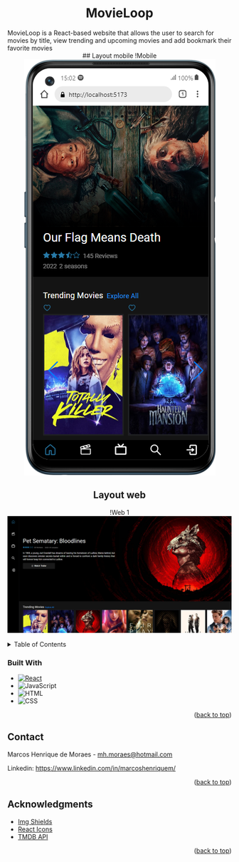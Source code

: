 <h1 align="center">MovieLoop</h1>
MovieLoop is a React-based website that allows the user to search for movies by title, view trending and upcoming movies and add bookmark their favorite movies


<div align="center">
## Layout mobile
!Mobile <img src="./src//assets/images/mobile-layout.png/" alt="Logo">

## Layout web
!Web 1 <img src="./src//assets/images/desktop-layout.png/" alt="Logo">
</div>




<!-- TABLE OF CONTENTS -->
<details>
  <summary>Table of Contents</summary>
  <ol>
    <li>
      <ul>
        <li><a href="#built-with">Built With</a></li>
      </ul>
    </li>
    <li><a href="#contact">Contact</a></li>
    <li><a href="#acknowledgments">Acknowledgments</a></li>
  </ol>
</details>




### Built With

* [![React][React.js]][React-url]
* ![JavaScript][javascript]
* ![HTML][html]
* ![CSS][css]

<p align="right">(<a href="#readme-top">back to top</a>)</p>




<!-- CONTACT -->
## Contact

Marcos Henrique de Moraes - mh.moraes@hotmail.com

Linkedin: https://www.linkedin.com/in/marcoshenriquem/


<p align="right">(<a href="#readme-top">back to top</a>)</p>





<!-- ACKNOWLEDGMENTS -->
## Acknowledgments

* [Img Shields](https://shields.io)
* [React Icons](https://react-icons.github.io/react-icons/search)
* [TMDB API][TMDB-url]

<p align="right">(<a href="#readme-top">back to top</a>)</p>




<!-- MARKDOWN LINKS & IMAGES -->
<!-- https://www.markdownguide.org/basic-syntax/#reference-style-links -->
[React.js]: https://img.shields.io/badge/React-20232A?style=for-the-badge&logo=react&logoColor=61DAFB
[React-url]: https://reactjs.org/
[javascript]: https://img.shields.io/badge/JavaScript-F7DF1E?style=for-the-badge&logo=javascript&logoColor=black
[css]: https://img.shields.io/badge/CSS3-1572B6?style=for-the-badge&logo=css3&logoColor=white
[html]: https://img.shields.io/badge/HTML5-E34F26?style=for-the-badge&logo=html5&logoColor=white
[TMDB-url]: https://developer.themoviedb.org/docs
